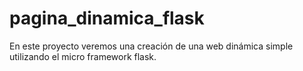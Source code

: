 # pagina_dinamica_flask
En este proyecto veremos una creación de una web dinámica simple utilizando el micro framework flask. 
